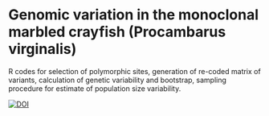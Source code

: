 # Genomic variation in the monoclonal marbled crayfish (Procambarus virginalis) 


R codes for selection of polymorphic sites, generation of re-coded matrix of variants, calculation of genetic variability and bootstrap, sampling procedure for estimate of population size variability.


[![DOI](https://zenodo.org/badge/DOI/10.5281/zenodo.4110933.svg)](https://doi.org/10.5281/zenodo.4110933)
